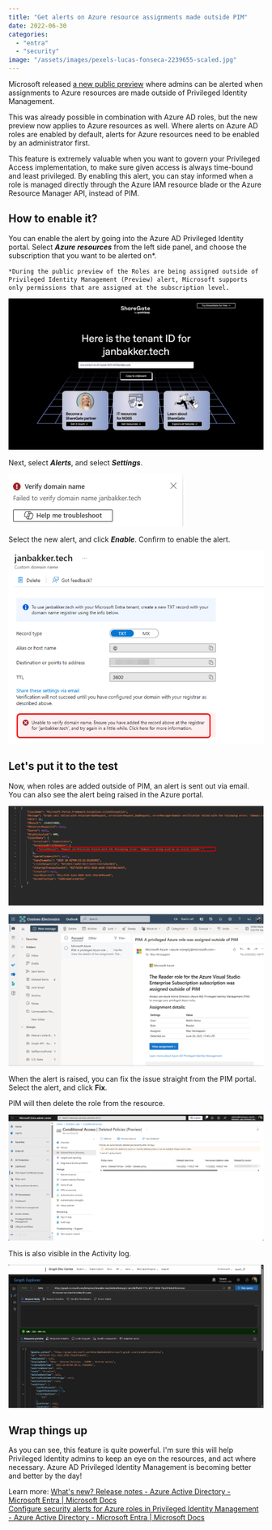 ```yaml
---
title: "Get alerts on Azure resource assignments made outside PIM"
date: 2022-06-30
categories: 
  - "entra"
  - "security"
image: "/assets/images/pexels-lucas-fonseca-2239655-scaled.jpg"
---
```


Microsoft released [a new public preview](https://docs.microsoft.com/en-us/azure/active-directory/fundamentals/whats-new#public-preview---roles-are-being-assigned-outside-of-privileged-identity-management) where admins can be alerted when assignments to Azure resources are made outside of Privileged Identity Management.

This was already possible in combination with Azure AD roles, but the new preview now applies to Azure resources as well. Where alerts on Azure AD roles are enabled by default, alerts for Azure resources need to be enabled by an administrator first.

This feature is extremely valuable when you want to govern your Privileged Access implementation, to make sure given access is always time-bound and least privileged. By enabling this alert, you can stay informed when a role is managed directly through the Azure IAM resource blade or the Azure Resource Manager API, instead of PIM.

## How to enable it?

You can enable the alert by going into the Azure AD Privileged Identity portal. Select **_Azure resources_** from the left side panel, and choose the subscription that you want to be alerted on\*.

```
*During the public preview of the Roles are being assigned outside of Privileged Identity Management (Preview) alert, Microsoft supports only permissions that are assigned at the subscription level.
```

![](/assets/images/image.png)

Next, select **_Alerts_**, and select **_Settings_**.

![](/assets/images/image-1.png)

Select the new alert, and click **_Enable_**. Confirm to enable the alert.

![](/assets/images/image-2.png)

## Let's put it to the test

Now, when roles are added outside of PIM, an alert is sent out via email. You can also see the alert being raised in the Azure portal.

![](/assets/images/image-3.png)

![](/assets/images/msedge_G0u8pOD3pw.png)

When the alert is raised, you can fix the issue straight from the PIM portal. Select the alert, and click **Fix**.

PIM will then delete the role from the resource.

![](/assets/images/image-4.png)

This is also visible in the Activity log.

![](/assets/images/image-6.png)

## Wrap things up

As you can see, this feature is quite powerful. I'm sure this will help Privileged Identity admins to keep an eye on the resources, and act where necessary. Azure AD Privileged Identity Management is becoming better and better by the day!

Learn more: [What's new? Release notes - Azure Active Directory - Microsoft Entra | Microsoft Docs](https://docs.microsoft.com/en-us/azure/active-directory/fundamentals/whats-new#public-preview---roles-are-being-assigned-outside-of-privileged-identity-management)  
[Configure security alerts for Azure roles in Privileged Identity Management - Azure Active Directory - Microsoft Entra | Microsoft Docs](https://docs.microsoft.com/en-us/azure/active-directory/privileged-identity-management/pim-resource-roles-configure-alerts#alerts)
